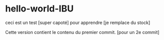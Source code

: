 # hello-world-IBU
ceci est un test [super capoté] pour apprendre [je remplace du stock]

Cette version contient le contenu du premier commit. [pour  un 2e commit]
